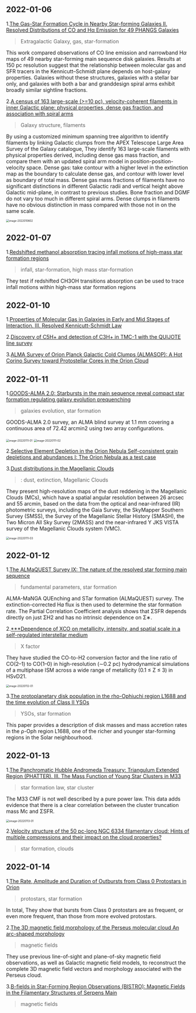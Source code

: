 ## 2022-01-06

1.[The Gas-Star Formation Cycle in Nearby Star-forming Galaxies II. Resolved Distributions of CO and Hα Emission for 49 PHANGS Galaxies](https://arxiv.org/abs/2201.01403)
> Extragalactic Galaxy, gas, star-formation

This work compared observations of CO line emission and narrowband H$\alpha$ maps of 49  nearby star-forming main sequence disk galaxies.
Results at 150 pc resolution suggest that the relationship between molecular gas and SFR tracers in the Kennicutt–Schmidt plane depends on host-galaxy properties.
Galaxies without these structures, galaxies with a stellar bar only, and galaxies with both a bar and granddesign spiral arms exhibit broadly similar sightline fractions.


2.[A census of 163 large-scale (>=10 pc), velocity-coherent filaments in inner Galactic plane: physical properties, dense gas fraction, and association with spiral arms](https://arxiv.org/abs/2201.01555)
>Galaxy structure, filaments

By using a customized minimum spanning tree algorithm to identify filaments by linking Galactic clumps from the APEX Telescope Large Area Survey of the Galaxy catalogue, They identify 163 large-scale filaments with physical properties derived, including dense gas mass fraction, and compare them with an updated spiral arm model in position-position-velocity space.
Dense gas:  take contour with a higher level in the extinction map as the boundary to calculate dense gas, and contour with lower level as boundary of total mass.
Dense gas mass fractions of filaments have no significant distinctions in different Galactic radii and vertical height above Galactic mid-plane, in contrast to previous studies.
Bone fraction and DGMF do not vary too much in different spiral arms.
Dense clumps in filaments have no obvious distinction in mass compared with those not in on the same scale.

<img src="Figures/image-2022010602.png" alt="image-2022010602" style="zoom:50%;" />

## 2022-01-07
1.[Redshifted methanol absorption tracing infall motions of high-mass star formation regions](https://arxiv.org/abs/2201.01792)
>infall, star-formation, high mass star-formation

They test if redshifted CH3OH transitions absorption can be used to trace infall motions within high-mass star formation regions

## 2022-01-10
1.[Properties of Molecular Gas in Galaxies in Early and Mid Stages of Interaction. III. Resolved Kennicutt-Schmidt Law](https://arxiv.org/abs/2201.02270)

2.[Discovery of C5H+ and detection of C3H+ in TMC-1 with the QUIJOTE line survey](https://arxiv.org/abs/2201.02434)

3.[ALMA Survey of Orion Planck Galactic Cold Clumps (ALMASOP): A Hot Corino Survey toward Protostellar Cores in the Orion Cloud](https://arxiv.org/abs/2201.02497)

## 2022-01-11
1.[GOODS-ALMA 2.0: Starbursts in the main sequence reveal compact star formation regulating galaxy evolution prequenching](https://arxiv.org/abs/2201.02633)
>galaxies evolution, star formation

GOODS-ALMA 2.0 survey, an ALMA blind survey at 1.1 mm covering a continuous area of 72.42 arcmin2 using two array configurations.

<img src="Figures/image-20220111-01.png" alt="image-20220111-01" style="zoom:50%;" />
<img src="Figures/image-20220111-02.png" alt="image-20220111-02" style="zoom:50%;" />

2.[Selective Element Depletion in the Orion Nebula Self-consistent grain depletions and abundances I: The Orion Nebula as a test case](https://arxiv.org/abs/2201.02882)

3.[Dust distributions in the Magellanic Clouds](https://arxiv.org/abs/2201.03152)
>: dust, extinction, Magellanic Clouds

They present high-resolution maps of the dust reddening in the Magellanic Clouds (MCs), which have a spatial angular resolution between 26 arcsec and 55 arcmin, based on the data from the optical and near-infrared (IR) photometric surveys, including the Gaia Survey, the SkyMapper Southern
Survey (SMSS), the Survey of the Magellanic Stellar History (SMASH), the Two Micron All Sky Survey (2MASS) and the near-infrared Y JKS VISTA survey of the Magellanic Clouds system (VMC).

<img src="Figures/image-20220111-03.png" alt="image-20220111-03" style="zoom:50%;" />


## 2022-01-12
1.[The ALMaQUEST Survey IX: The nature of the resolved star forming main sequence](https://arxiv.org/abs/2201.03592)
>fundamental parameters, star formation

ALMA-MaNGA QUEnching and STar formation (ALMaQUEST) survey.
The extinction-corrected H𝛼 flux is then used to determine the star formation rate.
The Partial Correlation Coefficient analysis shows that ΣSFR depends directly on just ΣH2 and has no intrinsic dependence on Σ∗.

2.[***Dependence of XCO on metallicity, intensity, and spatial scale in a self-regulated interstellar medium](https://arxiv.org/abs/2201.03885)
>X factor

They have studied the CO-to-H2 conversion factor and the line ratio of CO(2–1) to CO(1–0) in high-resolution (∼0.2 pc) hydrodynamical simulations of a multiphase ISM across a wide range of metallicity (0.1 ≤ Z ≤ 3) in HSvD21.

<img src="Figures/image-20220112-01.png" alt="image-20220112-01" style="zoom:50%;" />

3.[The protoplanetary disk population in the rho-Ophiuchi region L1688 and the time evolution of Class II YSOs](https://arxiv.org/abs/2201.04079)
>YSOs, star formation

This paper provides a description of disk masses and mass accretion rates in the ρ-Oph region L1688, one of the richer and younger star-forming regions in the Solar neighbourhood.

## 2022-01-13
1.[The Panchromatic Hubble Andromeda Treasury: Triangulum Extended Region (PHATTER). III. The Mass Function of Young Star Clusters in M33](https://arxiv.org/abs/2201.04161 )
>star formation law, star cluster

The M33 CMF is not well described by a pure power law.
This data adds evidence that there is a clear correlation between the cluster truncation mass Mc and ΣSFR.

<img src="Figures/image-20220113-01.png" alt="iimage-20220113-01" style="zoom:50%;" />

2.[Velocity structure of the 50 pc-long NGC 6334 filamentary cloud: Hints of multiple compressions and their impact on the cloud properties?](https://arxiv.org/abs/2201.04267)
>star formation, clouds

## 2022-01-14
1.[The Rate, Amplitude and Duration of Outbursts from Class 0 Protostars in Orion](https://arxiv.org/abs/2201.04647 )
>protostars, star formation

In total, They show that bursts from Class 0 protostars are as frequent, or even more frequent, than those from more evolved protostars.


2.[The 3D magnetic field morphology of the Perseus molecular cloud An arc-shaped morphology](https://arxiv.org/abs/2201.04718)
>magnetic fields

They use previous line-of-sight and plane-of-sky magnetic field observations, as well as Galactic magnetic field models, to
reconstruct the complete 3D magnetic field vectors and morphology associated with the Perseus cloud.

3.[B-fields in Star-Forming Region Observations (BISTRO): Magnetic Fields in the Filamentary Structures of Serpens Main](https://arxiv.org/abs/2201.05059)
>magnetic fields



























